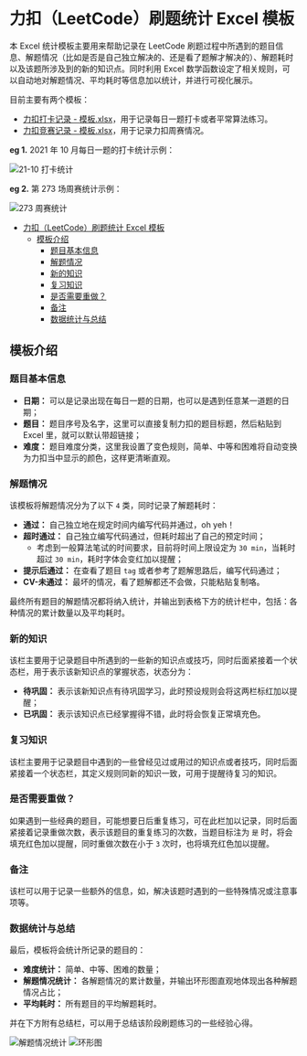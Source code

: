 # 力扣（LeetCode）刷题统计 Excel 模板

本 Excel 统计模板主要用来帮助记录在 LeetCode 刷题过程中所遇到的题目信息、解题情况（比如是否是自己独立解决的、还是看了题解才解决的）、解题耗时以及该题所涉及到的新的知识点。同时利用 Excel 数学函数设定了相关规则，可以自动地对解题情况、平均耗时等信息加以统计，并进行可视化展示。

目前主要有两个模板：

* [力扣打卡记录 - 模板.xlsx](https://github.com/stranded-fish/Excel-for-LeetCode-Exercises-Statistics/blob/main/%E5%8A%9B%E6%89%A3%E6%89%93%E5%8D%A1%E8%AE%B0%E5%BD%95%20-%20%E6%A8%A1%E6%9D%BF.xlsx)，用于记录每日一题打卡或者平常算法练习。
* [力扣竞赛记录 - 模板.xlsx](https://github.com/stranded-fish/Excel-for-LeetCode-Exercises-Statistics/blob/main/%E5%8A%9B%E6%89%A3%E7%AB%9E%E8%B5%9B%E8%AE%B0%E5%BD%95%20-%20%E6%A8%A1%E6%9D%BF.xlsx)，用于记录力扣周赛情况。

**eg 1.** 2021 年 10 月每日一题的打卡统计示例：

![21-10 打卡统计](https://yulan-img-work.oss-cn-beijing.aliyuncs.com/img/20220102152144.png)

**eg 2.** 第 273 场周赛统计示例：

![273 周赛统计](https://yulan-img-work.oss-cn-beijing.aliyuncs.com/img/20220102152157.png)

- [力扣（LeetCode）刷题统计 Excel 模板](#力扣leetcode刷题统计-excel-模板)
  - [模板介绍](#模板介绍)
    - [题目基本信息](#题目基本信息)
    - [解题情况](#解题情况)
    - [新的知识](#新的知识)
    - [复习知识](#复习知识)
    - [是否需要重做？](#是否需要重做)
    - [备注](#备注)
    - [数据统计与总结](#数据统计与总结)

## 模板介绍

### 题目基本信息

* **日期：** 可以是记录出现在每日一题的日期，也可以是遇到任意某一道题的日期；
* **题目：** 题目序号及名字，这里可以直接复制力扣的题目标题，然后粘贴到 Excel 里，就可以默认带超链接；
* **难度：** 题目难度分类，这里我设置了变色规则，简单、中等和困难将自动变换为力扣当中显示的颜色，这样更清晰直观。

### 解题情况

该模板将解题情况分为了以下 `4` 类，同时记录了解题耗时：

* **通过：** 自己独立地在规定时间内编写代码并通过，oh yeh！
* **超时通过：** 自己独立编写代码通过，但耗时超出了自己的预定时间；
  * 考虑到一般算法笔试的时间要求，目前将时间上限设定为 `30 min`，当耗时超过 `30 min`，耗时字体会变红加以提醒；
* **提示后通过：** 在查看了题目 `tag` 或者参考了题解思路后，编写代码通过；
* **CV-未通过：** 最坏的情况，看了题解都还不会做，只能粘贴复制咯。

最终所有题目的解题情况都将纳入统计，并输出到表格下方的统计栏中，包括：各种情况的累计数量以及平均耗时。

### 新的知识

该栏主要用于记录题目中所遇到的一些新的知识点或技巧，同时后面紧接着一个状态栏，用于表示该新知识点的掌握状态，状态分为：

* **待巩固：** 表示该新知识点有待巩固学习，此时预设规则会将这两栏标红加以提醒；
* **已巩固：** 表示该知识点已经掌握得不错，此时将会恢复正常填充色。

### 复习知识

该栏主要用于记录题目中遇到的一些曾经见过或用过的知识点或者技巧，同时后面紧接着一个状态栏，其定义规则同新的知识一致，可用于提醒待复习的知识。

### 是否需要重做？

如果遇到一些经典的题目，可能想要日后重复练习，可在此栏加以记录，同时后面紧接着记录重做次数，表示该题目的重复练习的次数，当题目标注为 `是` 时，将会填充红色加以提醒，同时重做次数在小于 `3` 次时，也将填充红色加以提醒。

### 备注

该栏可以用于记录一些额外的信息，如，解决该题时遇到的一些特殊情况或注意事项等。

### 数据统计与总结

最后，模板将会统计所记录的题目的：

* **难度统计：** 简单、中等、困难的数量；
* **解题情况统计：** 各解题情况的累计数量，并输出环形图直观地体现出各种解题情况占比；
* **平均耗时：** 所有题目的平均解题耗时。

并在下方附有总结栏，可以用于总结该阶段刷题练习的一些经验心得。

![解题情况统计](https://yulan-img-work.oss-cn-beijing.aliyuncs.com/img/20220102152336.png)
![环形图](https://yulan-img-work.oss-cn-beijing.aliyuncs.com/img/20220102152343.png)

